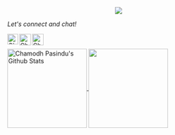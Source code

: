 <p align="center">
<img src="https://readme-typing-svg.herokuapp.com?color=%2364F74E&center=true&vCenter=true&width=600&height=45&lines=Hi%2C+I'm+Chamodh+Pasindu;Software+Engineer+and+UX/UI+Designer">
</p>

<p align="left"> 
  <i> Let's connect and chat! </i>
</p>
 
<a href="https://www.linkedin.com/in/chamodh-pasindu-9b6178217/">
   <img align="left" alt="Chamodh Pasindu | Linkedin" width="24px" src="https://github.com/piyushP7pravin/piyushP7pravin/blob/master/Linkedin.svg" />
  </a>
  <a href="mailto:chamodhpasindu@gmail.com">
    <img align="left" alt="Chamodh Pasindu | Gmail" width="26px" src="https://github.com/piyushP7pravin/piyushP7pravin/blob/master/Gmail.svg" />
  </a>
  <a href="https://twitter.com/chamodh_pasindu">
    <img align="left" alt="Chamodh Pasindu | Twitter" width="26px" src="https://github.com/piyushP7pravin/piyushP7pravin/blob/master/Twitter.svg" />
 </a>

<br><br>
<a href="https://github.com/ChamodhPasindu">
  <img height="180em" align="center" src="https://github-readme-stats.vercel.app/api?username=ChamodhPasindu&show_icons=true&title_color=fff&icon_color=79ff97&text_color=efefef&bg_color=24292e" alt="Chamodh Pasindu's Github Stats">
   <img height="180em"  align="center" src="https://github-readme-stats.vercel.app/api/top-langs/?username=ChamodhPasindu&show_icons=true&title_color=fff&icon_color=79ff97&text_color=efefef&bg_color=24292e" />
</a>



 

<!--
**ChamodhPasindu/ChamodhPasindu** is a ✨ _special_ ✨ repository because its `README.md` (this file) appears on your GitHub profile.

Here are some ideas to get you started:

- 🔭 I’m currently working on ...
- 🌱 I’m currently learning ...
- 👯 I’m looking to collaborate on ...
- 🤔 I’m looking for help with ...
- 💬 Ask me about ...
- 📫 How to reach me: ...
- 😄 Pronouns: ...
- ⚡ Fun fact: ...
-->
